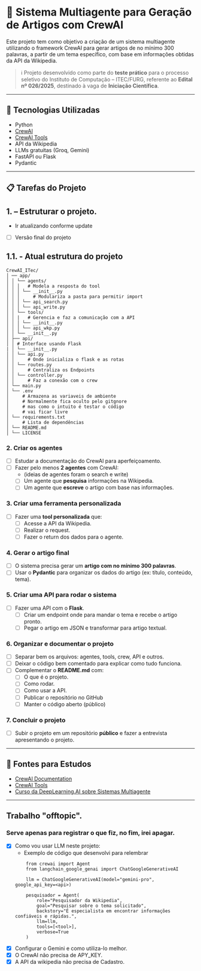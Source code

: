 # 🧠 Sistema Multiagente para Geração de Artigos com CrewAI

Este projeto tem como objetivo a criação de um sistema multiagente utilizando o framework CrewAI para gerar artigos de no mínimo 300 palavras, a partir de um tema específico, com base em informações obtidas da API da Wikipedia.

> ℹ️ Projeto desenvolvido como parte do **teste prático** para o processo seletivo do Instituto de Computação – ITEC/FURG, referente ao **Edital nº 026/2025**, destinado à vaga de **Iniciação Científica**.

---

## 🚀 Tecnologias Utilizadas

- Python
- [CrewAI](https://docs.crewai.com/)
- [CrewAI Tools](https://docs.crewai.com/concepts/tools)
- API da Wikipedia
- LLMs gratuitas (Groq, Gemini)
- FastAPI ou Flask
- Pydantic

---

## 📋 Tarefas do Projeto

## 1. – Estruturar o projeto.
- Ir atualizando conforme update
- [ ] Versão final do projeto

## 1.1. - Atual estrutura do projeto
```
CrewAI_ITec/
│ ── app/ 
│ │ └── agents/
│ │ │   # Modela a resposta do tool
│ │ │ └── __init__.py
│ │ │     # Modulariza a pasta para permitir import
│ │ │ └── api_search.py
│ │ │ └── api_write.py
│ │ └── tools/
│ │ |   # Gerencia e faz a comunicação com a API
│ │ │ └── __init__.py
│ │ │ └── api_wkp.py
│ │ └── __init__.py
│ ├── api/
│ │ # Interface usando Flask
| │ └── __init__.py
│ │ └── api.py
│ │     # Onde inicializa o flask e as rotas
│ │ └── routes.py
│ │     # Centraliza os Endpoints
│ │ └── controller.py
│ │     # Faz a conexão com o crew
│ └── main.py
│ └── .env 
│     # Armazena as variaveis de ambiente
│     # Normalmente fica oculto pelo gitgnore
│     # mas como o intuito é testar o código
│     # vai ficar livre
│ └── requirements.txt
│     # Lista de dependências
│ └── README.md
│ └── LICENSE 
```

### 2. Criar os agentes
- [ ] Estudar a documentação do CrewAI para aperfeiçoamento.
- [ ] Fazer pelo menos **2 agentes** com CrewAI: 
    - (ideias de agentes foram o search e write)
    - [ ] Um agente que **pesquisa** informações na Wikipedia.
    - [ ] Um agente que **escreve** o artigo com base nas informações.

### 3. Criar uma ferramenta personalizada
- [ ] Fazer uma **tool personalizada** que:
    - [ ] Acesse a API da Wikipedia.
    - [ ] Realizar o request.
    - [ ] Fazer o return dos dados para o agente.

### 4. Gerar o artigo final
- [ ] O sistema precisa gerar um **artigo com no mínimo 300 palavras**.
- [ ] Usar o **Pydantic** para organizar os dados do artigo (ex: título, conteúdo, tema).

### 5. Criar uma API para rodar o sistema
- [ ] Fazer uma API com o **Flask**.
    - [ ] Criar um endpoint onde para mandar o tema e recebe o artigo pronto.
    - [ ] Pegar o artigo em JSON e transformar para artigo textual.

### 6. Organizar e documentar o projeto
- [ ] Separar bem os arquivos: agentes, tools, crew, API e outros.
- [ ] Deixar o código bem comentado para explicar como tudo funciona.
- [ ] Complementar o **README.md** com:
    - [ ] O que é o projeto.
    - [ ] Como rodar.
    - [ ] Como usar a API.
    - [ ] Publicar o repositório no GitHub
    - [ ] Manter o código aberto (público)

### 7. Concluir o projeto
- [ ] Subir o projeto em um repositório **público** e fazer a entrevista apresentando o projeto.

---

## 📖 Fontes para Estudos

- [CrewAI Documentation](https://docs.crewai.com/introduction)
- [CrewAI Tools](https://docs.crewai.com/concepts/tools)
- [Curso da DeepLearning.AI sobre Sistemas Multiagente](https://www.deeplearning.ai/short-courses/multi-ai-agent-systems-with-crewai/)

---

## Trabalho "offtopic".
### Serve apenas para registrar o que fiz, no fim, irei apagar.
- [x] Como vou usar LLM neste projeto:
    - Exemplo de código que desenvolvi para relembrar
    ```
        from crewai import Agent
        from langchain_google_genai import ChatGoogleGenerativeAI

        llm = ChatGoogleGenerativeAI(model="gemini-pro", google_api_key=<api>)

        pesquisador = Agent(
            role="Pesquisador da Wikipedia",
            goal="Pesquisar sobre o tema solicitado",
            backstory="É especialista em encontrar informações confiáveis e rápidas.",
            llm=llm,
            tools=[<tool>],
            verbose=True
        )
    ```
- [x] Configurar o Gemini e como utiliza-lo melhor.
- [x] O CrewAI não precisa de APY_KEY.
- [x] A API da wikipedia não precisa de Cadastro.